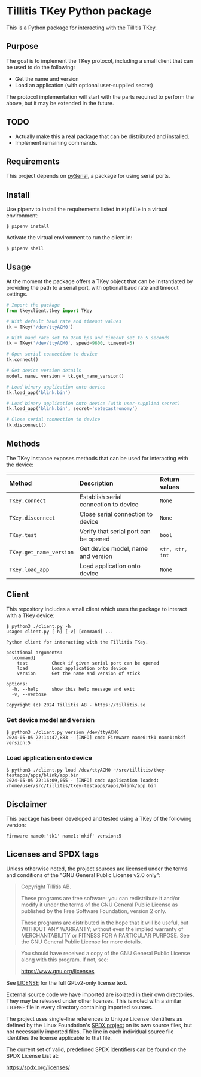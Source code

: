 # Tillitis TKey Python package

This is a Python package for interacting with the Tillitis TKey.

## Purpose

The goal is to implement the TKey protocol, including a small client that can
be used to do the following:

- Get the name and version
- Load an application (with optional user-supplied secret)

The protocol implementation will start with the parts required to perform the
above, but it may be extended in the future.

## TODO

- Actually make this a real package that can be distributed and installed.
- Implement remaining commands.

## Requirements

This project depends on [pySerial](https://pyserial.readthedocs.io/en/latest/index.html), a package for using serial ports.

## Install

Use pipenv to install the requirements listed in `Pipfile` in a virtual
environment:

```
$ pipenv install
```

Activate the virtual environment to run the client in:

```
$ pipenv shell
```

## Usage

At the moment the package offers a TKey object that can be instantiated by
providing the path to a serial port, with optional baud rate and timeout
settings.

```Python
# Import the package
from tkeyclient.tkey import TKey

# With default baud rate and timeout values
tk = TKey('/dev/ttyACM0')

# With baud rate set to 9600 bps and timeout set to 5 seconds
tk = TKey('/dev/ttyACM0', speed=9600, timeout=5)

# Open serial connection to device
tk.connect()

# Get device version details
model, name, version = tk.get_name_version()

# Load binary application onto device
tk.load_app('blink.bin')

# Load binary application onto device (with user-supplied secret)
tk.load_app('blink.bin', secret='setecastronomy')

# Close serial connection to device
tk.disconnect()
```

## Methods

The TKey instance exposes methods that can be used for interacting with the
device:

| Method | Description | Return values |
| :----- | :---------- | :------------ |
| `TKey.connect` | Establish serial connection to device | `None` |
| `TKey.disconnect` | Close serial connection to device | `None` |
| `TKey.test` | Verify that serial port can be opened | `bool` |
| `TKey.get_name_version` | Get device model, name and version | `str, str, int` |
| `TKey.load_app` | Load application onto device | `None` |

## Client

This repository includes a small client which uses the package to interact with
a TKey device:

```
$ python3 ./client.py -h                     
usage: client.py [-h] [-v] [command] ...

Python client for interacting with the Tillitis TKey.

positional arguments:
  [command]
    test         Check if given serial port can be opened
    load         Load application onto device
    version      Get the name and version of stick

options:
  -h, --help     show this help message and exit
  -v, --verbose

Copyright (c) 2024 Tillitis AB - https://tillitis.se
```

### Get device model and version

```
$ python3 ./client.py version /dev/ttyACM0
2024-05-05 22:14:47,883 - [INFO] cmd: Firmware name0:tk1 name1:mkdf version:5
```

### Load application onto device

```
$ python3 ./client.py load /dev/ttyACM0 ~/src/tillitis/tkey-testapps/apps/blink/app.bin   
2024-05-05 22:16:09,055 - [INFO] cmd: Application loaded: /home/user/src/tillitis/tkey-testapps/apps/blink/app.bin
```

## Disclaimer

This package has been developed and tested using a TKey of the following version:

`Firmware name0:'tk1' name1:'mkdf' version:5`

## Licenses and SPDX tags

Unless otherwise noted, the project sources are licensed under the
terms and conditions of the "GNU General Public License v2.0 only":

> Copyright Tillitis AB.
>
> These programs are free software: you can redistribute it and/or
> modify it under the terms of the GNU General Public License as
> published by the Free Software Foundation, version 2 only.
>
> These programs are distributed in the hope that it will be useful,
> but WITHOUT ANY WARRANTY; without even the implied warranty of
> MERCHANTABILITY or FITNESS FOR A PARTICULAR PURPOSE. See the GNU
> General Public License for more details.

> You should have received a copy of the GNU General Public License
> along with this program. If not, see:
>
> https://www.gnu.org/licenses

See [LICENSE](LICENSE) for the full GPLv2-only license text.

External source code we have imported are isolated in their own
directories. They may be released under other licenses. This is noted
with a similar `LICENSE` file in every directory containing imported
sources.

The project uses single-line references to Unique License Identifiers
as defined by the Linux Foundation's [SPDX project](https://spdx.org/)
on its own source files, but not necessarily imported files. The line
in each individual source file identifies the license applicable to
that file.

The current set of valid, predefined SPDX identifiers can be found on
the SPDX License List at:

https://spdx.org/licenses/
